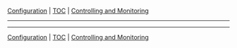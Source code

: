 [Configuration](configuration.md) | [TOC](README.md) | [Controlling and Monitoring](control.md)
- - -

- - -

[Configuration](configuration.md) | [TOC](README.md) | [Controlling and Monitoring](control.md)
